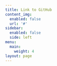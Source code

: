 ```yaml
---
title: Link to GitHub
content_img:
  enabled: false
  url: '#'
sidebar:
  enabled: false
  side: left
menu:
  main:
    weight: 4
layout: page
---
```


